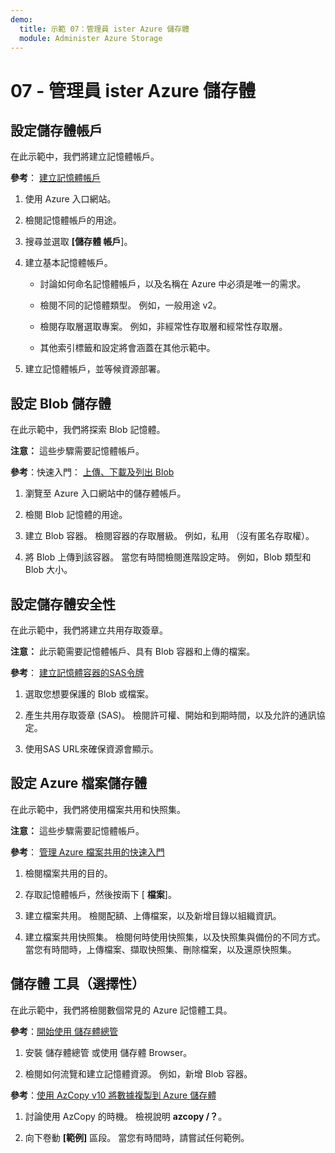```yaml
---
demo:
  title: 示範 07：管理員 ister Azure 儲存體
  module: Administer Azure Storage
---
```



# 07 - 管理員 ister Azure 儲存體

## 設定儲存體帳戶

在此示範中，我們將建立記憶體帳戶。

**參考**： [建立記憶體帳戶](https://docs.microsoft.com/azure/storage/common/storage-account-create?tabs=azure-portal)

1. 使用 Azure 入口網站。

1. 檢閱記憶體帳戶的用途。 
   
1. 搜尋並選取 **[儲存體 帳戶**]。 
 
1. 建立基本記憶體帳戶。 

    - 討論如何命名記憶體帳戶，以及名稱在 Azure 中必須是唯一的需求。 

    - 檢閱不同的記憶體類型。 例如，一般用途 v2。 

    - 檢閱存取層選取專案。 例如，非經常性存取層和經常性存取層。 

    - 其他索引標籤和設定將會涵蓋在其他示範中。 

1. 建立記憶體帳戶，並等候資源部署。 


## 設定 Blob 儲存體

在此示範中，我們將探索 Blob 記憶體。

**注意：** 這些步驟需要記憶體帳戶。

**參考**：快速入門： [上傳、下載及列出 Blob](https://docs.microsoft.com/azure/storage/blobs/storage-quickstart-blobs-portal)

1. 瀏覽至 Azure 入口網站中的儲存體帳戶。

1. 檢閱 Blob 記憶體的用途。 

1. 建立 Blob 容器。 檢閱容器的存取層級。 例如，私用 （沒有匿名存取權）。 

1. 將 Blob 上傳到該容器。 當您有時間檢閱進階設定時。 例如，Blob 類型和 Blob 大小。 

## 設定儲存體安全性

在此示範中，我們將建立共用存取簽章。

**注意：** 此示範需要記憶體帳戶、具有 Blob 容器和上傳的檔案。

**參考**： [建立記憶體容器的SAS令牌](https://learn.microsoft.com/azure/applied-ai-services/form-recognizer/create-sas-tokens?source=recommendations&view=form-recog-3.0.0)

1. 選取您想要保護的 Blob 或檔案。 

1. 產生共用存取簽章 (SAS)。 檢閱許可權、開始和到期時間，以及允許的通訊協定。

1. 使用SAS URL來確保資源會顯示。 


## 設定 Azure 檔案儲存體 

在此示範中，我們將使用檔案共用和快照集。

**注意：** 這些步驟需要記憶體帳戶。

**參考**： [管理 Azure 檔案共用的快速入門](https://docs.microsoft.com/azure/storage/files/storage-how-to-use-files-portal?tabs=azure-portal)

1. 檢閱檔案共用的目的。 

1. 存取記憶體帳戶，然後按兩下 [ **檔案**]。

1. 建立檔案共用。 檢閱配額、上傳檔案，以及新增目錄以組織資訊。 

1. 建立檔案共用快照集。 檢閱何時使用快照集，以及快照集與備份的不同方式。 當您有時間時，上傳檔案、擷取快照集、刪除檔案，以及還原快照集。


## 儲存體 工具（選擇性）

在此示範中，我們將檢閱數個常見的 Azure 記憶體工具。 

**參考**：[開始使用 儲存體總管](https://docs.microsoft.com/azure/vs-azure-tools-storage-manage-with-storage-explorer?tabs=windows)

1. 安裝 儲存體總管 或使用 儲存體 Browser。

1. 檢閱如何流覽和建立記憶體資源。 例如，新增 Blob 容器。 

**參考**：[使用 AzCopy v10 將數據複製到 Azure 儲存體](https://docs.microsoft.com/azure/storage/common/storage-use-azcopy-v10?toc=/azure/storage/files/toc.json)

1. 討論使用 AzCopy 的時機。 檢視說明 **azcopy /？**。

1. 向下卷動 **[範例]** 區段。 當您有時間時，請嘗試任何範例。 
    



